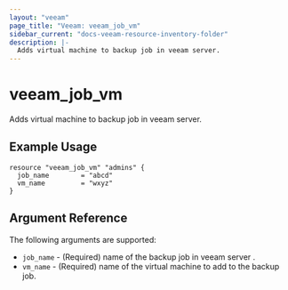 ```yaml
---
layout: "veeam"
page_title: "Veeam: veeam_job_vm"
sidebar_current: "docs-veeam-resource-inventory-folder"
description: |-
  Adds virtual machine to backup job in veeam server.
---
```


# veeam\_job\_vm

Adds virtual machine to backup job in veeam server.

## Example Usage

```hcl
resource "veeam_job_vm" "admins" {
  job_name        = "abcd"
  vm_name         = "wxyz"
}
```

## Argument Reference

The following arguments are supported:

* `job_name` - (Required) name of the backup job in veeam server .
* `vm_name` - (Required) name of the virtual machine to add to the backup job.

